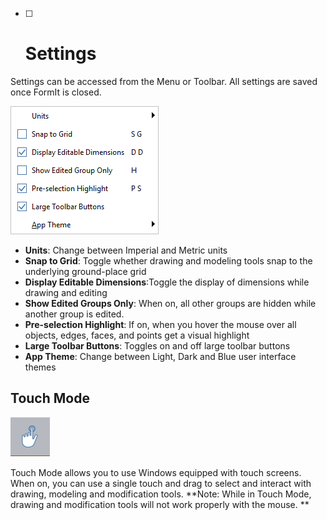 * [ ] # Settings

Settings can be accessed from the Menu or Toolbar. All settings are saved once FormIt is closed.

![](/assets/settings_menu.png)

* **Units**: Change between Imperial and Metric units
* **Snap to Grid**: Toggle whether drawing and modeling tools snap to the underlying ground-place grid
* **Display Editable Dimensions**:Toggle the display of dimensions while drawing and editing
* **Show Edited Groups Only**: When on, all other groups are hidden while another group is edited.
* **Pre-selection Highlight**: If on, when you hover the mouse over all objects, edges, faces, and points get a visual highlight 
* **Large Toolbar Buttons**: Toggles on and off large toolbar buttons
* **App Theme**: Change between Light, Dark and Blue user interface themes

## Touch Mode

![](/assets/touch_mode_icon.png)

Touch Mode allows you to use Windows equipped with touch screens. When on, you can use a single touch and drag to select and interact with drawing, modeling and modification tools. **Note: While in Touch Mode, drawing and modification tools will not work properly with the mouse. **



